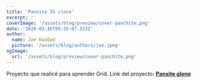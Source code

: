 ```yaml
---
title: 'Panxite IG clone'
excerpt: ''
coverImage: '/assets/blog/preview/cover-panchite.png'
date: '2020-03-16T05:35:07.322Z'
author: 
  name: Joe Haddad
  picture: '/assets/blog/authors/joe.jpeg'
ogImage:
  url: '/assets/blog/preview/cover-panchite.png'
---
```

Proyecto que realicé para aprender Grid. Link del proyecto: **[Panxite glone](https://erickaldiaz.github.io/VQ/)**
